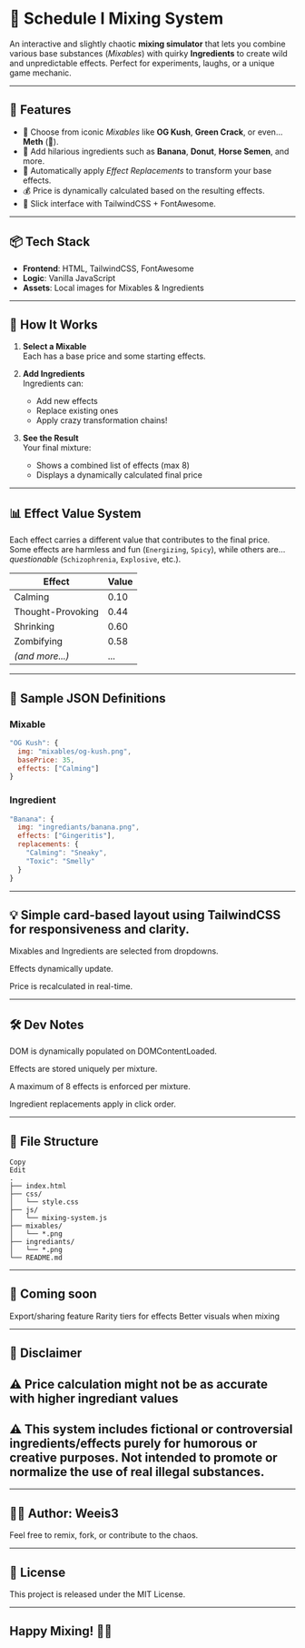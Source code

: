 # 🧪 Schedule I Mixing System

An interactive and slightly chaotic **mixing simulator** that lets you combine various base substances (*Mixables*) with quirky **Ingredients** to create wild and unpredictable effects. Perfect for experiments, laughs, or a unique game mechanic.

---

## 🚀 Features

- 🌿 Choose from iconic *Mixables* like **OG Kush**, **Green Crack**, or even... **Meth** (👀).
- 🍌 Add hilarious ingredients such as **Banana**, **Donut**, **Horse Semen**, and more.
- 🧬 Automatically apply *Effect Replacements* to transform your base effects.
- 💰 Price is dynamically calculated based on the resulting effects.
- 🎨 Slick interface with TailwindCSS + FontAwesome.

---

## 📦 Tech Stack

- **Frontend**: HTML, TailwindCSS, FontAwesome
- **Logic**: Vanilla JavaScript
- **Assets**: Local images for Mixables & Ingredients

---

## 🧬 How It Works

1. **Select a Mixable**  
   Each has a base price and some starting effects.

2. **Add Ingredients**  
   Ingredients can:
   - Add new effects
   - Replace existing ones
   - Apply crazy transformation chains!

3. **See the Result**  
   Your final mixture:
   - Shows a combined list of effects (max 8)
   - Displays a dynamically calculated final price

---

## 📊 Effect Value System

Each effect carries a different value that contributes to the final price.  
Some effects are harmless and fun (`Energizing`, `Spicy`), while others are... *questionable* (`Schizophrenia`, `Explosive`, etc.).

| Effect | Value |
|--------|-------|
| Calming | 0.10 |
| Thought-Provoking | 0.44 |
| Shrinking | 0.60 |
| Zombifying | 0.58 |
| *(and more...)* | ... |

---

## 🧪 Sample JSON Definitions

### Mixable
```js
"OG Kush": {
  img: "mixables/og-kush.png",
  basePrice: 35,
  effects: ["Calming"]
}
```
### Ingredient
```js
"Banana": {
  img: "ingrediants/banana.png",
  effects: ["Gingeritis"],
  replacements: {
    "Calming": "Sneaky",
    "Toxic": "Smelly"
  }
}
```
---

## 💡 Simple card-based layout using TailwindCSS for responsiveness and clarity.

Mixables and Ingredients are selected from dropdowns.

Effects dynamically update.

Price is recalculated in real-time.

---

## 🛠️ Dev Notes
DOM is dynamically populated on DOMContentLoaded.

Effects are stored uniquely per mixture.

A maximum of 8 effects is enforced per mixture.

Ingredient replacements apply in click order.

---

## 📂 File Structure
```pgsql
Copy
Edit
.
├── index.html
├── css/
│   └── style.css
├── js/
│   └── mixing-system.js
├── mixables/
│   └── *.png
├── ingrediants/
│   └── *.png
└── README.md
```

---

## 🧠 Coming soon
Export/sharing feature
Rarity tiers for effects
Better visuals when mixing

---

## 🚫 Disclaimer
## ⚠️ Price calculation might not be as accurate with higher ingrediant values
## ⚠️ This system includes fictional or controversial ingredients/effects purely for humorous or creative purposes. Not intended to promote or normalize the use of real illegal substances.

---

## 🧙‍♂️ Author: Weeis3
Feel free to remix, fork, or contribute to the chaos.

---

## 📝 License
This project is released under the MIT License.

---

## Happy Mixing! 🍹✨

